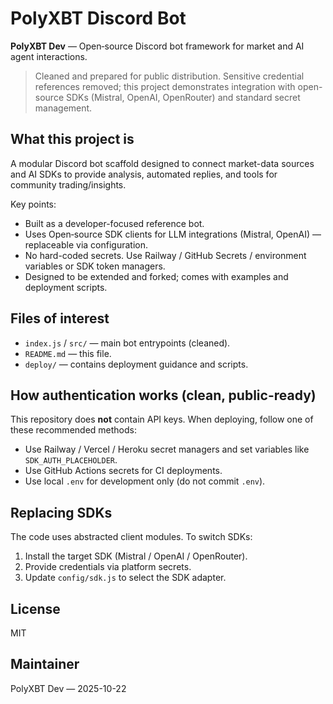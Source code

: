 # PolyXBT Discord Bot

**PolyXBT Dev** — Open‑source Discord bot framework for market and AI agent interactions.

> Cleaned and prepared for public distribution. Sensitive credential references removed; this project demonstrates integration with open-source SDKs (Mistral, OpenAI, OpenRouter) and standard secret management.

## What this project is
A modular Discord bot scaffold designed to connect market-data sources and AI SDKs to provide analysis, automated replies, and tools for community trading/insights.

Key points:
- Built as a developer-focused reference bot.
- Uses Open‑source SDK clients for LLM integrations (Mistral, OpenAI) — replaceable via configuration.
- No hard-coded secrets. Use Railway / GitHub Secrets / environment variables or SDK token managers.
- Designed to be extended and forked; comes with examples and deployment scripts.

## Files of interest
- `index.js` / `src/` — main bot entrypoints (cleaned).
- `README.md` — this file.
- `deploy/` — contains deployment guidance and scripts.

## How authentication works (clean, public-ready)
This repository does **not** contain API keys. When deploying, follow one of these recommended methods:
- Use Railway / Vercel / Heroku secret managers and set variables like `SDK_AUTH_PLACEHOLDER`.
- Use GitHub Actions secrets for CI deployments.
- Use local `.env` for development only (do not commit `.env`).

## Replacing SDKs
The code uses abstracted client modules. To switch SDKs:
1. Install the target SDK (Mistral / OpenAI / OpenRouter).
2. Provide credentials via platform secrets.
3. Update `config/sdk.js` to select the SDK adapter.

## License
MIT

## Maintainer
PolyXBT Dev — 2025-10-22
